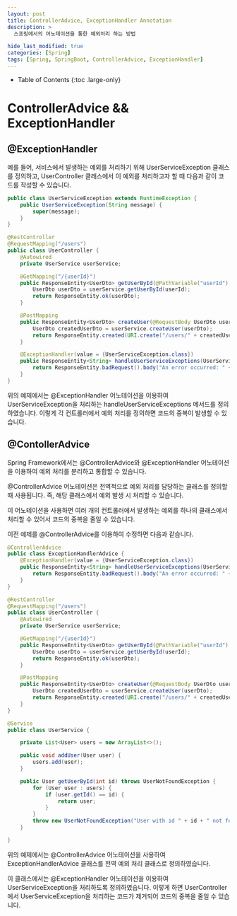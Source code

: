 ```yaml
---
layout: post
title: ControllerAdvice, ExceptionHandler Annotation
description: >
  스프링에서의 어노테이션을 통한 예외처리 하는 방법 

hide_last_modified: true
categories: [Spring]
tags: [Spring, SpringBoot, ControllerAdvice, ExceptionHandler]
---
```


- Table of Contents
{:toc .large-only}


# **ControllerAdvice && ExceptionHandler**

## @ExceptionHandler

예를 들어, 서비스에서 발생하는 예외를 처리하기 위해 UserServiceException 클래스를 정의하고, UserController 클래스에서 이 예외를 처리하고자 할 때 다음과 같이 코드를 작성할 수 있습니다.

```java
public class UserServiceException extends RuntimeException {
    public UserServiceException(String message) {
        super(message);
    }
}
```


```java
@RestController
@RequestMapping("/users")
public class UserController {
    @Autowired
    private UserService userService;

    @GetMapping("/{userId}")
    public ResponseEntity<UserDto> getUserById(@PathVariable("userId") String userId) {
        UserDto userDto = userService.getUserById(userId);
        return ResponseEntity.ok(userDto);
    }

    @PostMapping
    public ResponseEntity<UserDto> createUser(@RequestBody UserDto userDto) {
        UserDto createdUserDto = userService.createUser(userDto);
        return ResponseEntity.created(URI.create("/users/" + createdUserDto.getId())).body(createdUserDto);
    }

    @ExceptionHandler(value = {UserServiceException.class})
    public ResponseEntity<String> handleUserServiceExceptions(UserServiceException ex) {
        return ResponseEntity.badRequest().body("An error occurred: " + ex.getMessage());
    }
}
```

위의 예제에서는 @ExceptionHandler 어노테이션을 이용하여 UserServiceException을 처리하는 handleUserServiceExceptions 메서드를 정의하였습니다. 이렇게 각 컨트롤러에서 예외 처리를 정의하면 코드의 중복이 발생할 수 있습니다.

## @ContollerAdvice
Spring Framework에서는 @ControllerAdvice와 @ExceptionHandler 어노테이션을 이용하여 예외 처리를 분리하고 통합할 수 있습니다.

@ControllerAdvice 어노테이션은 전역적으로 예외 처리를 담당하는 클래스를 정의할 때 사용됩니다. 즉, 해당 클래스에서 예외 발생 시 처리할 수 있습니다. 

이 어노테이션을 사용하면 여러 개의 컨트롤러에서 발생하는 예외를 하나의 클래스에서 처리할 수 있어서 코드의 중복을 줄일 수 있습니다.

이전 예제를 @ControllerAdvice를 이용하여 수정하면 다음과 같습니다.

```java
@ControllerAdvice
public class ExceptionHandlerAdvice {
    @ExceptionHandler(value = {UserServiceException.class})
    public ResponseEntity<String> handleUserServiceExceptions(UserServiceException ex) {
        return ResponseEntity.badRequest().body("An error occurred: " + ex.getMessage());
    }
}

@RestController
@RequestMapping("/users")
public class UserController {
    @Autowired
    private UserService userService;

    @GetMapping("/{userId}")
    public ResponseEntity<UserDto> getUserById(@PathVariable("userId") String userId) {
        UserDto userDto = userService.getUserById(userId);
        return ResponseEntity.ok(userDto);
    }

    @PostMapping
    public ResponseEntity<UserDto> createUser(@RequestBody UserDto userDto) {
        UserDto createdUserDto = userService.createUser(userDto);
        return ResponseEntity.created(URI.create("/users/" + createdUserDto.getId())).body(createdUserDto);
    }
}

@Service
public class UserService {

    private List<User> users = new ArrayList<>();

    public void addUser(User user) {
        users.add(user);
    }

    public User getUserById(int id) throws UserNotFoundException {
        for (User user : users) {
            if (user.getId() == id) {
                return user;
            }
        }
        throw new UserNotFoundException("User with id " + id + " not found");
    }

}

```
위의 예제에서는 @ControllerAdvice 어노테이션을 사용하여 ExceptionHandlerAdvice 클래스를 전역 예외 처리 클래스로 정의하였습니다. 

이 클래스에서는 @ExceptionHandler 어노테이션을 이용하여 UserServiceException을 처리하도록 정의하였습니다. 이렇게 하면 UserController에서 UserServiceException을 처리하는 코드가 제거되어 코드의 중복을 줄일 수 있습니다.